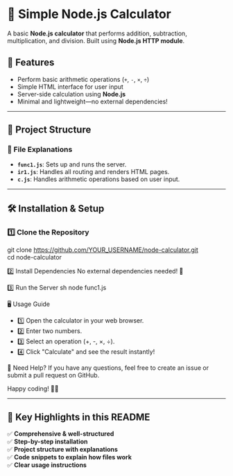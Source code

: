 # 🧮 Simple Node.js Calculator

A basic **Node.js calculator** that performs addition, subtraction, multiplication, and division. Built using **Node.js HTTP module**.

## 🚀 Features
- Perform basic arithmetic operations (`+`, `-`, `×`, `÷`)
- Simple HTML interface for user input
- Server-side calculation using **Node.js**
- Minimal and lightweight—no external dependencies!

---

## 📂 Project Structure

### **🔹 File Explanations**
- **`func1.js`**: Sets up and runs the server.
- **`ir1.js`**: Handles all routing and renders HTML pages.
- **`c.js`**: Handles arithmetic operations based on user input.

---

## 🛠️ Installation & Setup

### **1️⃣ Clone the Repository**
git clone https://github.com/YOUR_USERNAME/node-calculator.git  
cd node-calculator  

2️⃣ Install Dependencies
No external dependencies needed! 🚀

3️⃣ Run the Server
sh
node func1.js

🖥️ Usage Guide
- 1️⃣ Open the calculator in your web browser.
- 2️⃣ Enter two numbers.
- 3️⃣ Select an operation (+, -, ×, ÷).
- 4️⃣ Click "Calculate" and see the result instantly!

🎯 Need Help?
If you have any questions, feel free to create an issue or submit a pull request on GitHub.

Happy coding! 🚀✨

---

## **📝 Key Highlights in this README**
✅ **Comprehensive & well-structured**  
✅ **Step-by-step installation**  
✅ **Project structure with explanations**  
✅ **Code snippets to explain how files work**  
✅ **Clear usage instructions**  
